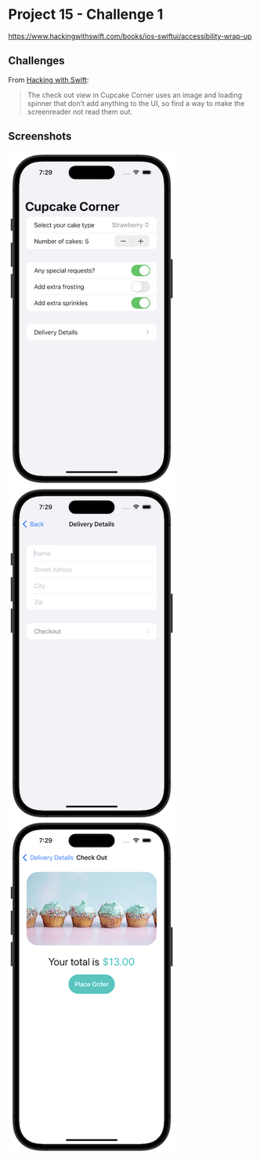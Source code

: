 # Project 15 - Challenge 1

https://www.hackingwithswift.com/books/ios-swiftui/accessibility-wrap-up

## Challenges

From [Hacking with Swift](https://www.hackingwithswift.com/books/ios-swiftui/accessibility-wrap-up):

> The check out view in Cupcake Corner uses an image and loading spinner that don’t add anything to the UI, so find a way to make the screenreader not read them out.

## Screenshots

![screenshot1](screenshots/screen01.png)
![screenshot2](screenshots/screen02.png)
![screenshot3](screenshots/screen03.png)
